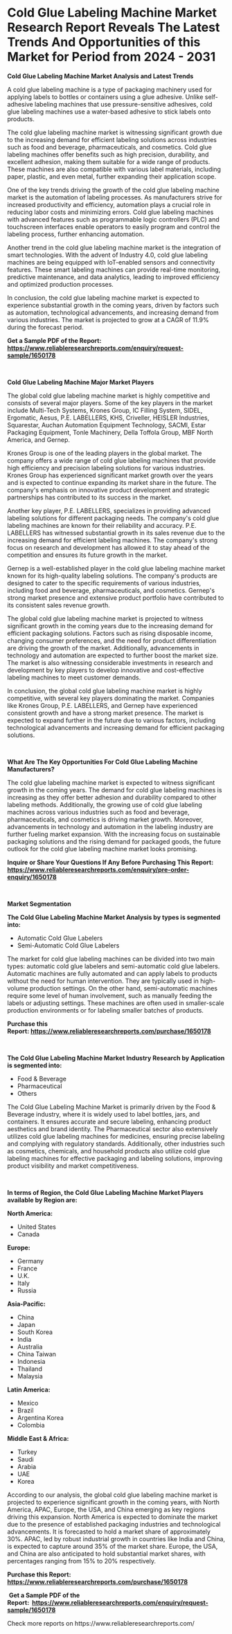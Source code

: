 <p><h1>Cold Glue Labeling Machine Market Research Report Reveals The Latest Trends And Opportunities of this Market for Period from 2024 - 2031</h1></p><p><strong>Cold Glue Labeling Machine Market Analysis and Latest Trends</strong></p>
<p><p>A cold glue labeling machine is a type of packaging machinery used for applying labels to bottles or containers using a glue adhesive. Unlike self-adhesive labeling machines that use pressure-sensitive adhesives, cold glue labeling machines use a water-based adhesive to stick labels onto products.</p><p>The cold glue labeling machine market is witnessing significant growth due to the increasing demand for efficient labeling solutions across industries such as food and beverage, pharmaceuticals, and cosmetics. Cold glue labeling machines offer benefits such as high precision, durability, and excellent adhesion, making them suitable for a wide range of products. These machines are also compatible with various label materials, including paper, plastic, and even metal, further expanding their application scope.</p><p>One of the key trends driving the growth of the cold glue labeling machine market is the automation of labeling processes. As manufacturers strive for increased productivity and efficiency, automation plays a crucial role in reducing labor costs and minimizing errors. Cold glue labeling machines with advanced features such as programmable logic controllers (PLC) and touchscreen interfaces enable operators to easily program and control the labeling process, further enhancing automation.</p><p>Another trend in the cold glue labeling machine market is the integration of smart technologies. With the advent of Industry 4.0, cold glue labeling machines are being equipped with IoT-enabled sensors and connectivity features. These smart labeling machines can provide real-time monitoring, predictive maintenance, and data analytics, leading to improved efficiency and optimized production processes.</p><p>In conclusion, the cold glue labeling machine market is expected to experience substantial growth in the coming years, driven by factors such as automation, technological advancements, and increasing demand from various industries. The market is projected to grow at a CAGR of 11.9% during the forecast period.</p></p>
<p><strong>Get a Sample PDF of the Report:&nbsp; <a href="https://www.reliableresearchreports.com/enquiry/request-sample/1650178">https://www.reliableresearchreports.com/enquiry/request-sample/1650178</a></strong></p>
<p>&nbsp;</p>
<p><strong>Cold Glue Labeling Machine Major Market Players</strong></p>
<p><p>The global cold glue labeling machine market is highly competitive and consists of several major players. Some of the key players in the market include Multi-Tech Systems, Krones Group, IC Filling System, SIDEL, Ergomatic, Aesus, P.E. LABELLERS, KHS, Criveller, HEISLER Industries, Squarestar, Auchan Automation Equipment Technology, SACMI, Estar Packaging Equipment, Tonle Machinery, Della Toffola Group, MBF North America, and Gernep.</p><p>Krones Group is one of the leading players in the global market. The company offers a wide range of cold glue labeling machines that provide high efficiency and precision labeling solutions for various industries. Krones Group has experienced significant market growth over the years and is expected to continue expanding its market share in the future. The company's emphasis on innovative product development and strategic partnerships has contributed to its success in the market.</p><p>Another key player, P.E. LABELLERS, specializes in providing advanced labeling solutions for different packaging needs. The company's cold glue labeling machines are known for their reliability and accuracy. P.E. LABELLERS has witnessed substantial growth in its sales revenue due to the increasing demand for efficient labeling machines. The company's strong focus on research and development has allowed it to stay ahead of the competition and ensures its future growth in the market.</p><p>Gernep is a well-established player in the cold glue labeling machine market known for its high-quality labeling solutions. The company's products are designed to cater to the specific requirements of various industries, including food and beverage, pharmaceuticals, and cosmetics. Gernep's strong market presence and extensive product portfolio have contributed to its consistent sales revenue growth.</p><p>The global cold glue labeling machine market is projected to witness significant growth in the coming years due to the increasing demand for efficient packaging solutions. Factors such as rising disposable income, changing consumer preferences, and the need for product differentiation are driving the growth of the market. Additionally, advancements in technology and automation are expected to further boost the market size. The market is also witnessing considerable investments in research and development by key players to develop innovative and cost-effective labeling machines to meet customer demands.</p><p>In conclusion, the global cold glue labeling machine market is highly competitive, with several key players dominating the market. Companies like Krones Group, P.E. LABELLERS, and Gernep have experienced consistent growth and have a strong market presence. The market is expected to expand further in the future due to various factors, including technological advancements and increasing demand for efficient packaging solutions.</p></p>
<p>&nbsp;</p>
<p><strong>What Are The Key Opportunities For Cold Glue Labeling Machine Manufacturers?</strong></p>
<p><p>The cold glue labeling machine market is expected to witness significant growth in the coming years. The demand for cold glue labeling machines is increasing as they offer better adhesion and durability compared to other labeling methods. Additionally, the growing use of cold glue labeling machines across various industries such as food and beverage, pharmaceuticals, and cosmetics is driving market growth. Moreover, advancements in technology and automation in the labeling industry are further fueling market expansion. With the increasing focus on sustainable packaging solutions and the rising demand for packaged goods, the future outlook for the cold glue labeling machine market looks promising.</p></p>
<p><strong>Inquire or Share Your Questions If Any Before Purchasing This Report: <a href="https://www.reliableresearchreports.com/enquiry/pre-order-enquiry/1650178">https://www.reliableresearchreports.com/enquiry/pre-order-enquiry/1650178</a></strong></p>
<p>&nbsp;</p>
<p><strong>Market Segmentation</strong></p>
<p><strong>The Cold Glue Labeling Machine Market Analysis by types is segmented into:</strong></p>
<p><ul><li>Automatic Cold Glue Labelers</li><li>Semi-Automatic Cold Glue Labelers</li></ul></p>
<p><p>The market for cold glue labeling machines can be divided into two main types: automatic cold glue labelers and semi-automatic cold glue labelers. Automatic machines are fully automated and can apply labels to products without the need for human intervention. They are typically used in high-volume production settings. On the other hand, semi-automatic machines require some level of human involvement, such as manually feeding the labels or adjusting settings. These machines are often used in smaller-scale production environments or for labeling smaller batches of products.</p></p>
<p><strong>Purchase this Report:&nbsp;<a href="https://www.reliableresearchreports.com/purchase/1650178">https://www.reliableresearchreports.com/purchase/1650178</a></strong></p>
<p>&nbsp;</p>
<p><strong>The Cold Glue Labeling Machine Market Industry Research by Application is segmented into:</strong></p>
<p><ul><li>Food & Beverage</li><li>Pharmaceutical</li><li>Others</li></ul></p>
<p><p>The Cold Glue Labeling Machine Market is primarily driven by the Food & Beverage industry, where it is widely used to label bottles, jars, and containers. It ensures accurate and secure labeling, enhancing product aesthetics and brand identity. The Pharmaceutical sector also extensively utilizes cold glue labeling machines for medicines, ensuring precise labeling and complying with regulatory standards. Additionally, other industries such as cosmetics, chemicals, and household products also utilize cold glue labeling machines for effective packaging and labeling solutions, improving product visibility and market competitiveness.</p></p>
<p>&nbsp;</p>
<p><strong>In terms of Region, the Cold Glue Labeling Machine Market Players available by Region are:</strong></p>
<p>
    <p> <strong> North America: </strong>
        <ul>
            <li>United States</li>
            <li>Canada</li>
        </ul>
        </p> 
    <p> <strong> Europe: </strong>
        <ul>
            <li>Germany</li>
            <li>France</li>
            <li>U.K.</li>
            <li>Italy</li>
            <li>Russia</li>
        </ul>
        </p> 
    <p> <strong> Asia-Pacific: </strong>
        <ul>
            <li>China</li>
            <li>Japan</li>
            <li>South Korea</li>
            <li>India</li>
            <li>Australia</li>
            <li>China Taiwan</li>
            <li>Indonesia</li>
            <li>Thailand</li>
            <li>Malaysia</li>
        </ul>
        </p> 
    <p> <strong> Latin America: </strong>
        <ul>
            <li>Mexico</li>
            <li>Brazil</li>
            <li>Argentina Korea</li>
            <li>Colombia</li>
        </ul>
        </p> 
    <p> <strong> Middle East & Africa: </strong>
        <ul>
            <li>Turkey</li>
            <li>Saudi</li>
            <li>Arabia</li>
            <li>UAE</li>
            <li>Korea</li>
        </ul>
    </p>
    </p>
<p><p>According to our analysis, the global cold glue labeling machine market is projected to experience significant growth in the coming years, with North America, APAC, Europe, the USA, and China emerging as key regions driving this expansion. North America is expected to dominate the market due to the presence of established packaging industries and technological advancements. It is forecasted to hold a market share of approximately 30%. APAC, led by robust industrial growth in countries like India and China, is expected to capture around 35% of the market share. Europe, the USA, and China are also anticipated to hold substantial market shares, with percentages ranging from 15% to 20% respectively.</p></p>
<p><strong>Purchase this Report: <a href="https://www.reliableresearchreports.com/purchase/1650178">https://www.reliableresearchreports.com/purchase/1650178</a></strong></p>
<p>&nbsp;<strong>Get a Sample PDF of the Report:&nbsp;&nbsp;<a href="https://www.reliableresearchreports.com/enquiry/request-sample/1650178">https://www.reliableresearchreports.com/enquiry/request-sample/1650178</a></strong></p>
<p><strong></strong></p>
<p>Check more reports on https://www.reliableresearchreports.com/</p>